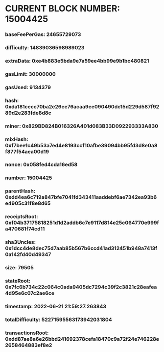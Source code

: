 # CURRENT BLOCK NUMBER: 15004425

### baseFeePerGas: 24655729073
### difficulty: 14839036598989023
### extraData: 0xe4b883e5bda9e7a59ee4bb99e9b1bc480821
### gasLimit: 30000000
### gasUsed: 9134379
### hash: 0xda181cecc70ba2e26ee76acaa9ee090490dc15d229d587f9289d2e283fde8d8c
### miner: 0x829BD824B016326A401d083B33D092293333A830
### mixHash: 0xf7bee1c49b53a7ed4e8193ccf10afbe39094bb95fd3d8e0a8f877f54aea00d19
### nonce: 0x058fed4cda16ed58
### number: 15004425
### parentHash: 0xdd4ea6c719a847bfe7041fd343411aaddebf6ae7342ea93b6e4905c31f8e8d65
### receiptsRoot: 0xf04b37175818251d1d2addb6c7e9117d814e25c064770e999fa470681f74cd11
### sha3Uncles: 0x1dcc4de8dec75d7aab85b567b6ccd41ad312451b948a7413f0a142fd40d49347
### size: 79505
### stateRoot: 0x7fc6b734c22c064c0ada9405dc7294c39f2c3821c28eafea4d95e6c07c2ae6ce
### timestamp: 2022-06-21 21:59:27.263843
### totalDifficulty: 52271595563173942031804
### transactionsRoot: 0xdd87ae8a6e26bbd241692378cefa18470c9a72f24e746228e2658464883ef8e2
